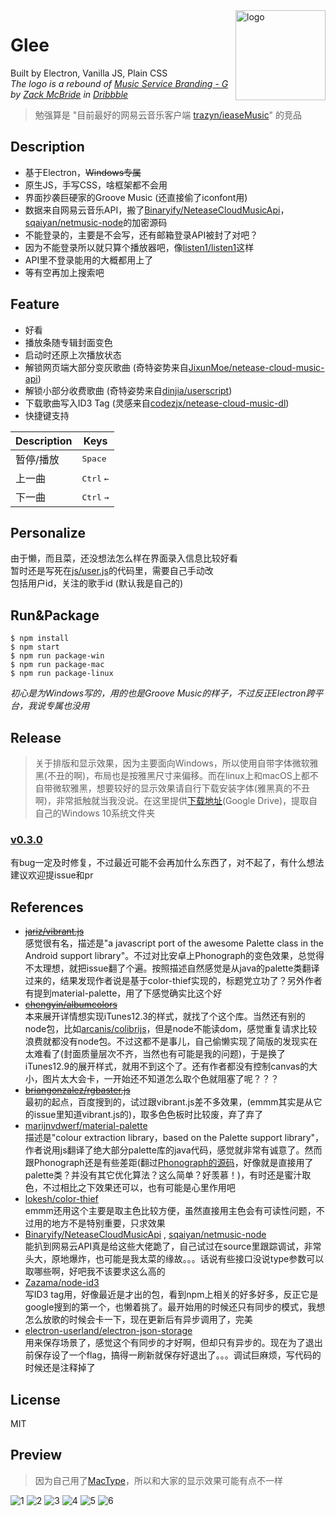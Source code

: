 <img src="resource/dock.png" alt="logo" width="144" height="144" align="right" />


# Glee
Built by Electron, Vanilla JS, Plain CSS  
*The logo is a rebound of [Music Service Branding - G](https://dribbble.com/shots/1203920-Music-Service-Branding-G) by [Zack McBride](https://dribbble.com/zMcBride) in [Dribbble](https://dribbble.com/)*
> 勉强算是 "目前最好的网易云音乐客户端 [trazyn/ieaseMusic](https://github.com/trazyn/ieaseMusic)" 的竞品


## Description
- 基于Electron，~~Windows专属~~
- 原生JS，手写CSS，啥框架都不会用
- 界面抄袭巨硬家的Groove Music (还直接偷了iconfont用)
- 数据来自网易云音乐API，搬了[Binaryify/NeteaseCloudMusicApi](https://github.com/Binaryify/NeteaseCloudMusicApi/blob/master/util/crypto.js)，[sqaiyan/netmusic-node](https://github.com/sqaiyan/netmusic-node/blob/master/crypto.js)的加密源码
- 不能登录的，主要是不会写，还有邮箱登录API被封了对吧？
- 因为不能登录所以就只算个播放器吧，像[listen1/listen1](https://github.com/listen1/listen1)这样
- API里不登录能用的大概都用上了
- 等有空再加上搜索吧

## Feature
- 好看
- 播放条随专辑封面变色
- 启动时还原上次播放状态
- 解锁网页端大部分变灰歌曲 (奇特姿势来自[JixunMoe/netease-cloud-music-api](https://github.com/JixunMoe/netease-cloud-music-api))
- 解锁小部分收费歌曲 (奇特姿势来自[dinjia/userscript](https://github.com/dinjia/userscript))
- 下载歌曲写入ID3 Tag (灵感来自[codezjx/netease-cloud-music-dl](https://github.com/codezjx/netease-cloud-music-dl))
- 快捷键支持

Description            | Keys
-----------------------| -----------------------
暂停/播放              | <kbd>Space</kbd>
上一曲                 | <kbd>Ctrl</kbd> <kbd>←</kbd>
下一曲                 | <kbd>Ctrl</kbd> <kbd>→</kbd>

## Personalize
由于懒，而且菜，还没想法怎么样在界面录入信息比较好看  
暂时还是写死在[js/user.js](./js/user.js)的代码里，需要自己手动改  
包括用户id，关注的歌手id (默认我是自己的)    

## Run&Package

```
$ npm install
$ npm start
$ npm run package-win
$ npm run package-mac
$ npm run package-linux
```
*初心是为Windows写的，用的也是Groove Music的样子，不过反正Electron跨平台，我说专属也没用*  

## Release

> 关于排版和显示效果，因为主要面向Windows，所以使用自带字体微软雅黑(不丑的啊)，布局也是按雅黑尺寸来偏移。而在linux上和macOS上都不自带微软雅黑，想要较好的显示效果请自行下载安装字体(雅黑真的不丑啊)，非常抵触就当我没说。在这里提供[下载地址](https://drive.google.com/open?id=0B8K7gdEWY7snRE9LQU5wU0ltYTA)(Google Drive)，提取自自己的Windows 10系统文件夹

### [v0.3.0](https://github.com/nondanee/Glee/releases/tag/v0.3.0)
有bug一定及时修复，不过最近可能不会再加什么东西了，对不起了，有什么想法建议欢迎提issue和pr

## References
- ~~[jariz/vibrant.js](https://github.com/jariz/vibrant.js)~~  
感觉很有名，描述是"a javascript port of the awesome Palette class in the Android support library"。不过对比安卓上Phonograph的变色效果，总觉得不太理想，就把issue翻了个遍。按照描述自然感觉是从java的palette类翻译过来的，结果发现作者说是基于color-thief实现的，标题党立功了？另外作者有提到material-palette，用了下感觉确实比这个好
- ~~[chengyin/albumcolors](https://github.com/chengyin/albumcolors)~~  
本来展开详情想实现iTunes12.3的样式，就找了个这个库。当然还有别的node包，比如[arcanis/colibrijs](https://github.com/arcanis/colibrijs)，但是node不能读dom，感觉重复请求比较浪费就都没有node包。不过这都不是事儿，自己偷懒实现了简版的发现实在太难看了(封面质量层次不齐，当然也有可能是我的问题)，于是换了iTunes12.9的展开样式，就用不到这个了。还有作者都没有控制canvas的大小，图片太大会卡，一开始还不知道怎么取个色就阻塞了呢？？？
- ~~[briangonzalez/rgbaster.js](https://github.com/briangonzalez/rgbaster.js)~~  
最初的起点，百度搜到的，试过跟vibrant.js差不多效果，(emmm其实是从它的issue里知道vibrant.js的)，取多色色板时比较废，弃了弃了
- [marijnvdwerf/material-palette](https://github.com/marijnvdwerf/material-palette)  
描述是"colour extraction library，based on the Palette support library"，作者说用js翻译了绝大部分palette库的java代码，感觉就非常有诚意了。然而跟Phonograph还是有些差距(翻过[Phonograph的源码](https://github.com/kabouzeid/Phonograph/blob/master/app/src/main/java/com/kabouzeid/gramophone/util/PhonographColorUtil.java)，好像就是直接用了palette类？并没有其它优化算法？这么简单？好羡慕！)，有时还是蜜汁取色，不过相比之下效果还可以，也有可能是心里作用吧
- [lokesh/color-thief](https://github.com/lokesh/color-thief/)  
emmm还用这个主要是取主色比较方便，虽然直接用主色会有可读性问题，不过用的地方不是特别重要，只求效果
- [Binaryify/NeteaseCloudMusicApi](https://github.com/Binaryify/NeteaseCloudMusicApi) , [sqaiyan/netmusic-node](https://github.com/sqaiyan/netmusic-node)  
能扒到网易云API真是给这些大佬跪了，自己试过在source里跟踪调试，非常头大，原地爆炸，也可能是我太菜的缘故。。。话说有些接口没说type参数可以取哪些啊，好吧我不该要求这么高的
- [Zazama/node-id3](https://github.com/Zazama/node-id3)  
写ID3 tag用，好像最近是才出的包，看到npm上相关的好多好多，反正它是google搜到的第一个，也懒着挑了。最开始用的时候还只有同步的模式，我想怎么放歌的时候会卡一下，现在更新后有异步调用了，完美
- [electron-userland/electron-json-storage](https://github.com/electron-userland/electron-json-storage)  
用来保存场景了，感觉这个有同步的才好啊，但却只有异步的。现在为了退出前保存设了一个flag，搞得一刷新就保存好退出了。。。调试巨麻烦，写代码的时候还是注释掉了

## License
MIT

## Preview
> 因为自己用了[MacType](https://github.com/snowie2000/MacType)，所以和大家的显示效果可能有点不一样  

![1](./screenshot/1.png)
![2](./screenshot/2.png)
![3](./screenshot/3.png)
![4](./screenshot/4.png)
![5](./screenshot/5.png)
![6](./screenshot/6.png)

